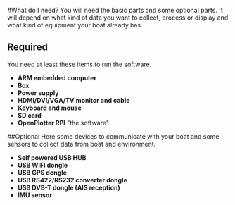 #What do I need?
You will need the basic parts and some optional parts. It will depend on what kind of data you want to collect, process or display and what kind of equipment your boat already has.
## Required
You need at least these items to run the software.
* **ARM embedded computer**
* **Box**
* **Power supply**
* **HDMI/DVI/VGA/TV monitor and cable**
* **Keyboard and mouse**
* **SD card**
* **OpenPlotter RPI** "the software"

##Optional
Here some devices to communicate with your boat and some sensors to collect data from boat and environment.
* **Self powered USB HUB**
* **USB WIFI dongle**
* **USB GPS dongle**
* **USB RS422/RS232 converter dongle**
* **USB DVB-T dongle (AIS reception)**
* **IMU sensor**